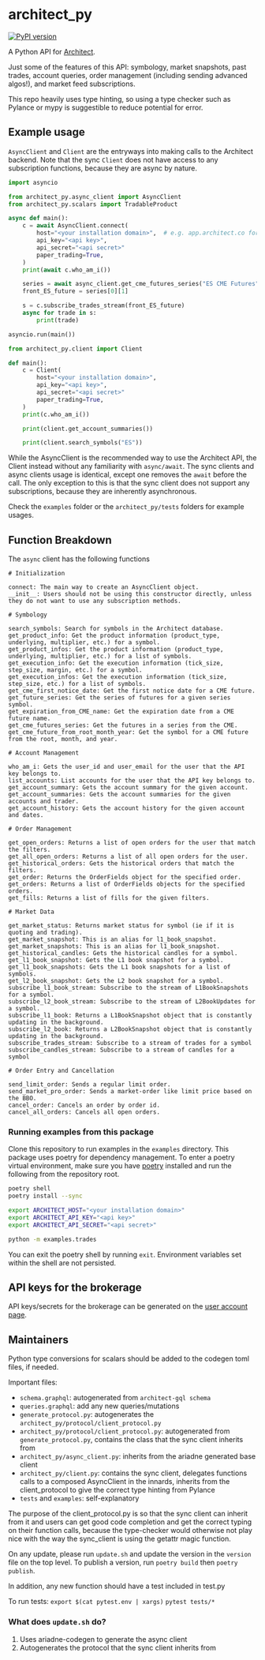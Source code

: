 # architect_py
[![PyPI version](https://img.shields.io/pypi/v/architect-py.svg)](https://pypi.org/project/architect-py/)

A Python API for [Architect](https://architect.co).

Just some of the features of this API:
symbology, market snapshots, past trades, account queries, order management (including sending advanced algos!), and market feed subscriptions.

This repo heavily uses type hinting, so using a type checker such as Pylance or mypy is suggestible to reduce potential for error.


## Example usage

`AsyncClient` and `Client` are the entryways into making calls to the Architect backend.
Note that the sync `Client` does not have access to any subscription functions, because they are async by nature.


```python
import asyncio

from architect_py.async_client import AsyncClient
from architect_py.scalars import TradableProduct

async def main():
    c = await AsyncClient.connect(
        host="<your installation domain>",  # e.g. app.architect.co for the brokerage
        api_key="<api key>",
        api_secret="<api secret>"
        paper_trading=True,
    )
    print(await c.who_am_i())

    series = await async_client.get_cme_futures_series("ES CME Futures")
    front_ES_future = series[0][1]

    s = c.subscribe_trades_stream(front_ES_future)
    async for trade in s:
        print(trade)

asyncio.run(main())
```

```python
from architect_py.client import Client

def main():
    c = Client(
        host="<your installation domain>",
        api_key="<api key>",
        api_secret="<api secret>"
        paper_trading=True,
    )
    print(c.who_am_i())

    print(client.get_account_summaries())

    print(client.search_symbols("ES"))
```

While the AsyncClient is the recommended way to use the Architect API, the Client instead without any familiarity with `async/await`.
The sync clients and async clients usage is identical, except one removes the `await` before the call. The only exception to this is that the sync client does not support any subscriptions, because they are inherently asynchronous.

Check the `examples` folder or the `architect_py/tests` folders for example usages.


## Function Breakdown


The `async` client has the following functions
```
# Initialization

connect: The main way to create an AsyncClient object.
__init__: Users should not be using this constructor directly, unless they do not want to use any subscription methods.

# Symbology

search_symbols: Search for symbols in the Architect database.
get_product_info: Get the product information (product_type, underlying, multiplier, etc.) for a symbol.
get_product_infos: Get the product information (product_type, underlying, multiplier, etc.) for a list of symbols.
get_execution_info: Get the execution information (tick_size, step_size, margin, etc.) for a symbol.
get_execution_infos: Get the execution information (tick_size, step_size, etc.) for a list of symbols.
get_cme_first_notice_date: Get the first notice date for a CME future.
get_future_series: Get the series of futures for a given series symbol.
get_expiration_from_CME_name: Get the expiration date from a CME future name.
get_cme_futures_series: Get the futures in a series from the CME.
get_cme_future_from_root_month_year: Get the symbol for a CME future from the root, month, and year.

# Account Management

who_am_i: Gets the user_id and user_email for the user that the API key belongs to.
list_accounts: List accounts for the user that the API key belongs to.
get_account_summary: Gets the account summary for the given account.
get_account_summaries: Gets the account summaries for the given accounts and trader.
get_account_history: Gets the account history for the given account and dates.

# Order Management

get_open_orders: Returns a list of open orders for the user that match the filters.
get_all_open_orders: Returns a list of all open orders for the user.
get_historical_orders: Gets the historical orders that match the filters.
get_order: Returns the OrderFields object for the specified order.
get_orders: Returns a list of OrderFields objects for the specified orders.
get_fills: Returns a list of fills for the given filters.

# Market Data

get_market_status: Returns market status for symbol (ie if it is quoting and trading).
get_market_snapshot: This is an alias for l1_book_snapshot.
get_market_snapshots: This is an alias for l1_book_snapshot.
get_historical_candles: Gets the historical candles for a symbol.
get_l1_book_snapshot: Gets the L1 book snapshot for a symbol.
get_l1_book_snapshots: Gets the L1 book snapshots for a list of symbols.
get_l2_book_snapshot: Gets the L2 book snapshot for a symbol.
subscribe_l1_book_stream: Subscribe to the stream of L1BookSnapshots for a symbol.
subscribe_l2_book_stream: Subscribe to the stream of L2BookUpdates for a symbol.
subscribe_l1_book: Returns a L1BookSnapshot object that is constantly updating in the background.
subscribe_l2_book: Returns a L2BookSnapshot object that is constantly updating in the background.
subscribe_trades_stream: Subscribe to a stream of trades for a symbol
subscribe_candles_stream: Subscribe to a stream of candles for a symbol

# Order Entry and Cancellation

send_limit_order: Sends a regular limit order.
send_market_pro_order: Sends a market-order like limit price based on the BBO.
cancel_order: Cancels an order by order id.
cancel_all_orders: Cancels all open orders.
```


### Running examples from this package

Clone this repository to run examples in the `examples` directory. This package
uses poetry for dependency management. To enter a poetry virtual environment, make
sure you have [poetry](https://python-poetry.org/docs/) installed and run the
following from the repository root.

```bash
poetry shell
poetry install --sync

export ARCHITECT_HOST="<your installation domain>"
export ARCHITECT_API_KEY="<api key>"
export ARCHITECT_API_SECRET="<api secret>"

python -m examples.trades
```

You can exit the poetry shell by running `exit`. Environment variables set
within the shell are not persisted.


## API keys for the brokerage

API keys/secrets for the brokerage can be generated on the [user account page](https://app.architect.co/user/account).


## Maintainers

Python type conversions for scalars should be added to the codegen toml files, if needed.

Important files:
- `schema.graphql`: autogenerated from `architect-gql schema`
- `queries.graphql`: add any new queries/mutations
- `generate_protocol.py`: autogenerates the `architect_py/protocol/client_protocol.py`
- `architect_py/protocol/client_protocol.py`: autogenerated from `generate_protocol.py`, contains the class that the sync client inherits from
- `architect_py/async_client.py`: inherits from the ariadne generated base client
- `architect_py/client.py`: contains the sync client, delegates functions calls to a composed AsyncClient in the innards, inherits from the client_protocol to give the correct type hinting from Pylance
- `tests` and `examples`: self-explanatory

The purpose of the client_protocol.py is so that the sync client can inherit from it and users can get good code completion and get the correct typing on their function calls, because
the type-checker would otherwise not play nice with the way the sync_client is using the getattr magic function.

On any update, please run `update.sh` and update the version in the `version` file on the top level.
To publish a version, run `poetry build` then `poetry publish`.


In addition, any new function should have a test included in test.py

To run tests:
`export $(cat pytest.env | xargs)`
`pytest tests/*`

### What does `update.sh` do?

1. Uses ariadne-codegen to generate the async client
2. Autogenerates the protocol that the sync client inherits from
